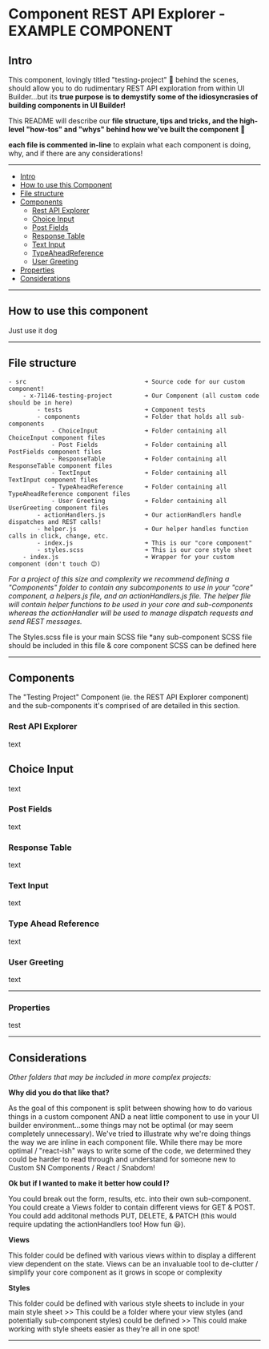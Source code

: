 Component REST API Explorer - EXAMPLE COMPONENT
===============================================

## Intro
This component, lovingly titled "testing-project" 🤔 behind the scenes, should allow you to do rudimentary REST API exploration from within UI Builder...but its **true purpose is to demystify some of the idiosyncrasies of building components in UI Builder!**

This README will describe our **file structure, tips and tricks, and the high-level "how-tos" and "whys" behind how we've built the component** 🙌

**each file is commented in-line** to explain what each component is doing, why, and if there are any considerations!

---

- [Intro](#intro)
- [How to use this Component](#how-to-use-this-component)
- [File structure](#file-structure)
- [Components](#components)
    - [Rest API Explorer](#rest-api-explorer)
    - [Choice Input](#choice-input)
    - [Post Fields](#post-fields)
    - [Response Table](#response-table)
    - [Text Input](#text-input)
    - [TypeAheadReference](#type-ahead-reference)
    - [User Greeting](#user-greeting)
- [Properties](#properties)
- [Considerations](#considerations)

---

## How to use this component
Just use it dog

---

## File structure
    - src                                 ➜ Source code for our custom component!
        - x-71146-testing-project         ➜ Our Component (all custom code should be in here)
            - tests                       ➜ Component tests 
            - components                  ➜ Folder that holds all sub-components
                - ChoiceInput             ➜ Folder containing all ChoiceInput component files
                - Post Fields             ➜ Folder containing all PostFields component files
                - ResponseTable           ➜ Folder containing all ResponseTable component files
                - TextInput               ➜ Folder containing all TextInput component files
                - TypeAheadReference      ➜ Folder containing all TypeAheadReference component files
                - User Greeting           ➜ Folder containing all UserGreeting component files
            - actionHandlers.js           ➜ Our actionHandlers handle dispatches and REST calls!
            - helper.js                   ➜ Our helper handles function calls in click, change, etc.
            - index.js                    ➜ This is our "core component"
            - styles.scss                 ➜ This is our core style sheet
        - index.js                        ➜ Wrapper for your custom component (don't touch 😊)

*For a project of this size and complexity we recommend defining a "Components" folder to contain any subcomponents to use in your "core" component, a helpers.js file, and an actionHandlers.js file. The helper file will contain helper functions to be used in your core and sub-components whereas the actionHandler will be used to manage dispatch requests and send REST messages.*

The Styles.scss file is your main SCSS file *any sub-component SCSS file should be included in this file & core component SCSS can be defined here

---

## Components
The "Testing Project" Component (ie. the REST API Explorer component) and the sub-components it's comprised of are detailed in this section. 

### Rest API Explorer
text

## Choice Input
text

### Post Fields
text

### Response Table
text

### Text Input
text

### Type Ahead Reference
text 

### User Greeting
text

---

### Properties
test

---

## Considerations

*Other folders that may be included in more complex projects:*

**Why did you do that like that?**

As the goal of this component is split between showing how to do various things in a custom component AND a neat little component to use in your UI builder environment...some things may not be optimal (or may seem completely unnecessary). We've tried to illustrate why we're doing things the way we are inline in each component file. While there may be more optimal / "react-ish" ways to write some of the code, we determined they could be harder to read through and understand for someone new to Custom SN Components / React / Snabdom!

**Ok but if I wanted to make it better how could I?**

You could break out the form, results, etc. into their own sub-component. You could create a Views folder to contain different views for GET & POST. You could add additonal methods PUT, DELETE, & PATCH (this would require updating the actionHandlers too! How fun 😃).

**Views**

This folder could be defined with various views within to display a different view dependent on the state. Views can be an invaluable tool to de-clutter / simplify your core component as it grows in scope or complexity

**Styles**

This folder could be defined with various style sheets to include in your main style sheet >> This could be a folder where your view styles (and potentially sub-component styles) could be defined >> This could make working with style sheets easier as they're all in one spot!

---